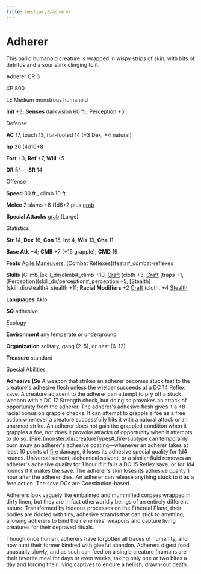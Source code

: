 ```yaml
---
title: bestiary3/adherer
---
```

# Adherer

This pallid humanoid creature is wrapped in wispy strips of skin, with bits of detritus and a sour stink clinging to it.

Adherer CR 3

XP 800

LE Medium monstrous humanoid

**Init** +3; **Senses** darkvision 60 ft.; [Perception](skill_dir/perception#_perception) +5

Defense

**AC** 17, touch 13, flat-footed 14 (+3 Dex, +4 natural)

**hp** 30 (4d10+8

**Fort** +3, **Ref** +7, **Will** +5

**DR** 5/—; **SR** 14

Offense

**Speed** 30 ft., climb 10 ft.

**Melee** 2 slams +6 (1d6+2 plus [grab](monster_dir/universalMonsterRules#_grab)

**Special Attacks** [grab](monster_dir/universalMonsterRules#_grab) (Large)

Statistics

**Str** 14, **Dex** 16, **Con** 15, **Int** 4, **Wis** 13, **Cha** 11

**Base Atk** +4; **CMB** +7 (+15 grapple); **CMD** 19

**Feats** [Agile Maneuvers](feats#_agile-maneuvers), [Combat Reflexes](feats#_combat-reflexes

**Skills** [Climb](skill_dir/climb#_climb +10, [Craft](skill_dir/craft#_craft) (cloth +3, [Craft](skill_dir/craft#_craft) (traps +1, [Perception](skill_dir/perception#_perception +5, [Stealth](skill_dir/stealth#_stealth +11; **Racial Modifiers** +2 [Craft](skill_dir/craft#_craft) (cloth, +4 [Stealth](skill_dir/stealth#_stealth)

**Languages** Aklo

**SQ** adhesive

Ecology

**Environment** any temperate or underground

**Organization** solitary, gang (2–5), or nest (6–12)

**Treasure** standard

Special Abilities

**Adhesive (Su** A weapon that strikes an adherer becomes stuck fast to the creature's adhesive flesh unless the wielder succeeds at a DC 14 Reflex save. A creature adjacent to the adherer can attempt to pry off a stuck weapon with a DC 17 Strength check, but doing so provokes an attack of opportunity from the adherer. The adherer's adhesive flesh gives it a +8 racial bonus on grapple checks. It can attempt to grapple a foe as a free action whenever a creature successfully hits it with a natural attack or an unarmed strike. An adherer does not gain the grappled condition when it grapples a foe, nor does it provoke attacks of opportunity when it attempts to do so. [Fire](monster_dir/creatureTypes#_fire-subtype can temporarily burn away an adherer's adhesive coating—whenever an adherer takes at least 10 points of [fire](monster_dir/creatureTypes#_fire-subtype) damage, it loses its adhesive special quality for 1d4 rounds. Universal solvent, alchemical solvent, or a similar fluid removes an adherer's adhesive quality for 1 hour if it fails a DC 15 Reflex save, or for 1d4 rounds if it makes the save. The adherer's skin loses its adhesive quality 1 hour after the adherer dies. An adherer can release anything stuck to it as a free action. The save DCs are Constitution-based.

Adherers look vaguely like embalmed and mummified corpses wrapped in dirty linen, but they are in fact otherworldly beings of an entirely different nature. Transformed by hideous processes on the Ethereal Plane, their bodies are riddled with tiny, adhesive strands that can stick to anything, allowing adherers to bind their enemies' weapons and capture living creatures for their depraved rituals.

Though once human, adherers have forgotten all traces of humanity, and now hunt their former kindred with gleeful abandon. Adherers digest food unusually slowly, and as such can feed on a single creature (humans are their favorite meal for days or even weeks, taking only one or two bites a day and forcing their living captives to endure a hellish, drawn-out death.

